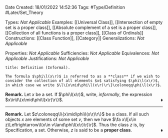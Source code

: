 <div class="topSpace"></div>

Date Created: 18/01/2022 14:52:36
Tags: #Type/Definition #Later/Set_Theory

Types: _Not Applicable_
Examples: [[Universal Class]], [[Intersection of empty set is a proper class]], [[Absolute complement of a set is a proper class]], [[Collection of all functions is a proper class]], [[Class of Ordinals]]
Constructions: [[Class Function]], [[Category]]
Generalizations: _Not Applicable_

Properties: _Not Applicable_
Sufficiencies: _Not Applicable_
Equivalences: _Not Applicable_
Justifications: _Not Applicable_

``` ad-Definition
title: Definition (Informal).

The formula $\phi\l(x\r)$ is referred to as a **class** if we wish to consider the collection of all elements $x$ satisfying $\phi\l(x\r)$, in which case we write $\l\{x\mid\phi\l(x\r)\r\}\coloneqq\phi\l(x\r)$.

```

**Remark.** Let $x$ be a set. If $\phi\l(x\r)$, write, <i>informally</i>, the expression $x\in\l\{x\mid\phi\l(x\r)\r\}$.<span style="float:right;">$\blacklozenge$</span>

---

**Remark.** Let $z\coloneqq\l\{x\mid\phi\l(x\r)\r\}$ be a class. If all such objects $x$ are elements of some set $v$, then we have $\fa x\l[x\in z\Leftrightarrow\l(x\in v\land\phi\l(x\r)\r)\r]$. Thus the class $z$ is, by Specification, a set. Otherwise, $z$ is said to be a **proper class**.<span style="float:right;">$\blacklozenge$</span>
